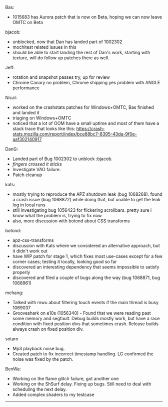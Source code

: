 Bas:
* 1015683 has Aurora patch that is now on Beta, hoping we can now leave OMTC on Beta

bjacob:
* unblocked, now that Dan has landed part of 1002302
* mochitest related issues in this
* should be able to start landing the rest of Dan's work, starting with texture, will do follow up patches there as well.

Jeff:
* rotation and snapshot passes try, up for review
* Chrome Canary no problem, Chrome shipping yes problem with ANGLE performance

Nical:
* worked on the crashstats patches for Windows+OMTC, Bas finished and landed it
* triaging on Windows+OMTC
* noticed that a lot of OOM have a small uptime and most of them have a stack trace that looks like this: https://crash-stats.mozilla.com/report/index/bce88bc7-8395-43da-9f0e-aaf302140917

DanG:
* Landed part of Bug 1002302 to unblock :bjacob.
* *fingers crossed it sticks*
* Investigate VAO failure.
* Patch cleanup

kats:
* mostly trying to reproduce the APZ shutdown leak (bug 1068268). found a crash issue (bug 1068872) while doing that, but unable to get the leak log in local runs
* still investigating bug 1056423 for flickering scrollbars. pretty sure i know what the problem is, trying to fix now
* also, more discussion with botond about CSS transforms

botond:
* apz-css-transforms
* discussion with Kats where we considered an alternative approach, but it didn't work out
* have WIP patch for stage 1, which fixes most use-cases except for a few corner cases; testing it locally, looking good so far
* discovered an interesting dependency that seems impossible to satisfy properly
* discovered and filed a couple of bugs along the way (bug 1068871, bug 1068961)

mchang:
* Talked with mwu about filtering touch events if the main thread is busy 1069037
* Grooveshark on e10s (1056340) - Found that we were reading past some memory and segfault. Debug builds mostly work, but have a race condition with fixed position divs that sometimes crash. Release builds always crash on fixed position div. 

sotaro
* Mp3 playback noise bug.
* Created patch to fix incorrect timestamp handling. LG confirmed the noise was fixed by the patch.

BenWa:
* Working on the flame glitch failure, got another one
* Working on the ShSurf delay. Fixing up bugs. Still need to deal with scheduling the next delay.
* Added complex shaders to my testcase

________________


